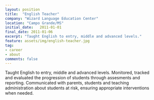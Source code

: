 ```yaml
---
layout: position
title:  "English Teacher"
company: "Wizard Language Education Center"
location: "Campo Grande/MS"
initial_date:   2011-01-01
final_date: 2011-01-06
excerpt: "Taught English to entry, middle and advanced levels."
feature: assets/img/english-teacher.jpg
tag:
- career
- about
comments: false
---
```


Taught English to entry, middle and advanced levels. Monitored, tracked and evaluated the progression of students through assesments and reporting.
Communicated with parents, students and teaching administration about students at risk, ensuring appropriate interventions when needed.